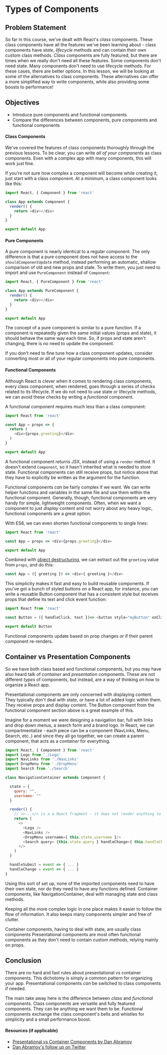 # Types of Components

## Problem Statement

So far in this course, we've dealt with React's _class_ components. These class
components have all the features we've been learning about - class components
have _state_, _lifecycle_ methods and can contain their own custom class
methods. _Class_ components are fully featured, but there are times when we
really don't need all these features. Some components don't need state. Many
components don't need to use lifecycle methods. For these cases, there are
better options. In this lesson, we will be looking at some of the alternatives
to class components. These alternatives can offer a more simplified way to write
components, while also providing some boosts to performance!

## Objectives

- Introduce pure components and functional components
- Compare the differences between components, pure components and functional
components

#### Class Components

We've covered the features of class components thoroughly through the previous
lessons. To be clear, you can write _all of your components_ as class
components. Even with a complex app with many components, this will work just
fine.

If you're not sure how complex a component will become while creating it, just
start with a class component. At a minimum, a class component looks like this:

```js
import React, { Component } from 'react'

class App extends Component {
  render() {
    return <div></div>
  }
}

export default App
```

#### Pure Components

A pure component is nearly identical to a regular component. The only difference
is that a pure component does not have access to the  `shouldComponentUpdate`
method, instead performing an automatic, shallow comparison of old and new props
and state. To write them, you just need to import and use `PureComponent`
instead of `Component`:

```js
import React, { PureComponent } from 'react'

class App extends PureComponent {
  render() {
    return <div></div>
  }
}

export default App
```

The concept of a pure component is similar to a pure function. If a component is
repeatedly given the same initial values (props and state), it should behave the
same way each time. So, if props and state aren't changing, there is no need to
update the component.

If you don't need to fine tune how a class component updates, consider
converting most or all of your regular components into pure components.

#### Functional Components

Although React is clever when it comes to rendering class components, every
class component, when rendered, goes through a series of checks related to its
lifecycle. If we do not need to use state or lifecycle methods, we can avoid
these checks by writing a _functional_ component.

A functional component requires much less than a class component:

```js
import React from 'react'

const App = props => {
  return (
    <div>{props.greeting}</div>
  )
}

export default App
```

A functional component _returns_ JSX, instead of using a `render` method. It
doesn't extend `Component`, so it hasn't inherited what is needed to store
state. Functional components can still receive props, but notice above that they
have to explicitly be written as the argument for the function.

Functional components _can_ be fairly complex if we want. We can write helper
functions and variables in the same file and use them within the functional
component. Generally, though, functional components are very handy for simple,
lightweight components. Often, when we want a component to just _display_
content and not worry about any heavy logic, functional components are a great
option.

With ES6, we can even shorten functional components to single lines:

```js
import React from 'react'

const App = props => <div>{props.greeting}</div>

export default App
```

Combined with [object destructuring][destruct], we can extract out the
`greeting` value from `props`, and do this:

```js
const App = ({ greeting }) => <div>{ greeting }</div>
```

This simplicity makes it fast and easy to build reusable components. If you've
got a bunch of styled buttons on a React app, for instance, you can write a
reusable Button component that has a consistent style but receives props that
define its text and click event function:

```js
import React from 'react'

const Button = ({ handleClick, text })=> <button style="myButton" onClick={ handleClick }>{ text }</button>

export default Button
```

Functional components update based on prop changes _or_ if their parent component
re-renders.

## Container vs Presentation Components

So we have both class based and functional components, but you may have also
heard talk of _container_ and _presentation_ components. These are not different
_types_ of components, but instead, are a way of thinking on how to organize a
React app.

Presentational components are only concerned with displaying content.
They typically don't deal with state, or have a lot of added logic within them.
They receive props and display content. The Button component from the functional
component section above is a great example of this.

Imagine for a moment we were designing a navigation bar, full with links and
drop down menus, a search form and a brand logo. In React, we can
compartmentalize - each piece can be a component (NavLinks, Menu, Search, etc..)
and since they all go together, we can create a parent component, that acts as a
_container_ for everything.

```js
import React, { Component } from 'react'
import Logo from './Logo'
import NavLinks from './NavLinks'
import DropMenu from './DropMenu'
import Search from './Search'

class NavigationContainer extends Component {

  state = {
    query: "",
    username: ""
  }

  render() {
    // <>...</> is a a React fragment - it does not render anything to the DOM, but can wrap multiple JSX elements
    return (
      <>
        <Logo />
        <NavLinks />
        <DropMenu username={ this.state.username }/>
        <Search query= {this.state.query } handleChange={ this.handleChange } handleSubmit={ this.handleSubmit }/>
      </>
    )
  }

  handleSubmit = event => { ... }
  handleChange = event => { ... }
}
```

Using this sort of set up, none of the imported components need to have their
own state, nor do they need to have any functions defined. Container components,
like NavigationContainer, deal with managing state and class methods.

Keeping all the more complex logic in one place makes it easier to follow the
flow of information. It also keeps many components simpler and free of clutter.

Container components, having to deal with state, are usually class components
Presentational components are most often functional components as they don't need to
contain custom methods, relying mainly on props.

## Conclusion

There are no hard and fast rules about presentational vs container components.
This dichotomy is simply a common pattern for organizing your app.
Presentational components _can_ be switched to class components if needed.

The main take away here is the difference between _class_ and _functional_
components. Class components are versatile and fully featured components. They
can be anything we want them to be. Functional components exchange the class
component's bells and whistles for simplicity and a small performance boost.

#### Resources (if applicable)

- [Presentational vs Container Components by Dan Abramov][pvc]
- [Dan Abramov's follow up on Twitter][tweet]



[destruct]: https://developer.mozilla.org/en-US/docs/Web/JavaScript/Reference/Operators/Destructuring_assignment
[pvc]: https://medium.com/@dan_abramov/smart-and-dumb-components-7ca2f9a7c7d0
[tweet]: https://twitter.com/dan_abramov/status/802569801906475008?lang=en
